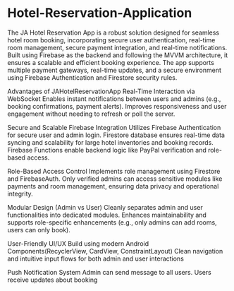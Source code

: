 # Hotel-Reservation-Application
The JA Hotel Reservation App is a robust solution designed for seamless hotel room booking, incorporating secure user authentication, real-time room management, secure payment integration, and real-time notifications. 
Built using Firebase as the backend and following the MVVM architecture, it ensures a scalable and efficient booking experience. The app supports multiple payment gateways, real-time updates, and a secure environment using Firebase Authentication and Firestore security rules.

Advantages of JAHotelReservationApp
Real-Time Interaction via WebSocket
Enables instant notifications between users and admins (e.g., booking confirmations, payment alerts).
Improves responsiveness and user engagement without needing to refresh or poll the server.

Secure and Scalable Firebase Integration
Utilizes Firebase Authentication for secure user and admin login.
Firestore database ensures real-time data syncing and scalability for large hotel inventories and booking records.
Firebase Functions enable backend logic like PayPal verification and role-based access.

Role-Based Access Control
Implements role management using Firestore and FirebaseAuth.
Only verified admins can access sensitive modules like payments and room management, ensuring data privacy and operational integrity.

Modular Design (Admin vs User)
Cleanly separates admin and user functionalities into dedicated modules.
Enhances maintainability and supports role-specific enhancements (e.g., only admins can add rooms, users can only book).

User-Friendly UI/UX
Build using modern Android Components(RecyclerView, CardView, ConstraintLayout)
Clean navigation and intuitive input flows for both admin and user interactions

Push Notification System
Admin can send message to all users.
Users receive updates about booking

